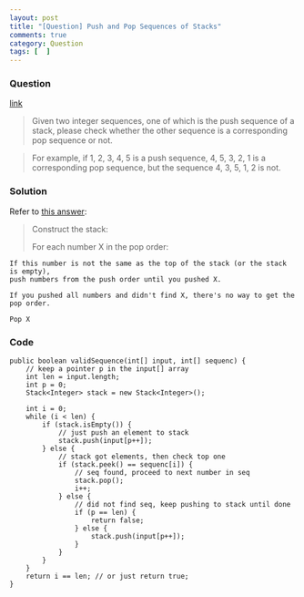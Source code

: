 ```yaml
---
layout: post
title: "[Question] Push and Pop Sequences of Stacks"
comments: true
category: Question
tags: [  ]
---
```


### Question 

[link](http://codercareer.blogspot.sg/2011/11/no-21-push-and-pop-sequences-of-stacks.html)

> Given two integer sequences, one of which is the push sequence of a stack, please check whether the other sequence is a corresponding pop sequence or not. 

> For example, if 1, 2, 3, 4, 5 is a push sequence, 4, 5, 3, 2, 1 is a corresponding pop sequence, but the sequence 4, 3, 5, 1, 2 is not.

### Solution

Refer to [this answer](http://stackoverflow.com/a/17828345): 

> Construct the stack: 
>
> For each number X in the pop order:

    If this number is not the same as the top of the stack (or the stack is empty), 
    push numbers from the push order until you pushed X. 
    
    If you pushed all numbers and didn't find X, there's no way to get the pop order.
    
    Pop X

### Code

	public boolean validSequence(int[] input, int[] sequenc) {
		// keep a pointer p in the input[] array
		int len = input.length;
		int p = 0;
		Stack<Integer> stack = new Stack<Integer>();

		int i = 0;
		while (i < len) {
			if (stack.isEmpty()) {
				// just push an element to stack
				stack.push(input[p++]);
			} else {
				// stack got elements, then check top one
				if (stack.peek() == sequenc[i]) {
					// seq found, proceed to next number in seq
					stack.pop();
					i++;
				} else {
					// did not find seq, keep pushing to stack until done
					if (p == len) {
						return false;
					} else {
						stack.push(input[p++]);
					}
				}
			}
		}
		return i == len; // or just return true;
	}
